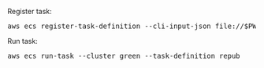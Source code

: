 Register task:

<pre>
aws ecs register-task-definition --cli-input-json file://$PWD/taskdef.json
</pre>

Run task:

<pre>
aws ecs run-task --cluster green --task-definition repub
</pre>